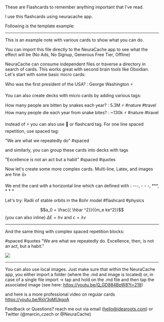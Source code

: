 These are Flashcards to remember anything important that I've read.

I use this flashcards using neuracache app.

Following is the template example:

---

This is an example note with various cards to show what you can do.

You can import this file directly to the NeuraCache app to see what the effect will be
(No Ads, No Signup, Generous Free Tier, Offline)

NeuraCache can consume independent files or traverse a directory in search of cards. This works great with second brain tools like Obsidian.
Let's start with some basic micro cards:

Who was the first president of the USA? : George Washington ⚡️

You can also create decks with micro cards by adding various tags:

How many people are bitten by snakes each year? : 5.3M ⚡️ #nature #travel
How many people die each year from snake bites? : ~130k ⚡️ #nature #travel

Instead of ⚡️ you can also use 🧠 or flashcard tag.
For one line spaced repetition, use spaced tag:

"We are what we repeatedly do" #spaced

and similarly, you can group these cards into decks with tags

"Excellence is not an act but a habit" #spaced #quotes

Now let's create some more complex cards. 
Multi-line, Latex, and images are fine 👍

We end the card with a horizontal line which can defined with :
\-\-\-, \- \- \-, \*\*\*, \* \* \*

Let's try:
Radii of stable orbits in the Bohr model #flashcard #physics

$$a_0  = \frac{{ \hbar ^2}}{{m_e ke^2}}$$
(you can also inline) $\Delta E = h\nu$ and $c = \lambda \nu$

- - -

And the same thing with complex spaced repetition blocks: 

#spaced #quotes
"We are what we repeatedly do. Excellence, then, is not an act, but a habit."

![](https://upload.wikimedia.org/wikipedia/commons/thumb/b/b6/The_collection_of_11_volumes_of_the_Story_of_Civilization_by_Will_and_Ariel_Durant.jpg/220px-The_collection_of_11_volumes_of_the_Story_of_Civilization_by_Will_and_Ariel_Durant.jpg)
- - -

You can also use local images. Just make sure that within the NeuraCache app, you either import a folder (where the .md and image is located) or, in case of a single file import -> tap and hold on the .md file and then tap the associated image (see here: https://youtu.be/Q_GD884BpW8?t=219)

and here is a more professional video on regular cards 
https://youtu.be/RsV3qMUkgoA

Feedback or Questions?
reach me out via email (hello@idearoots.com) or Twitter (@marcin_czech or @NeuraCache)